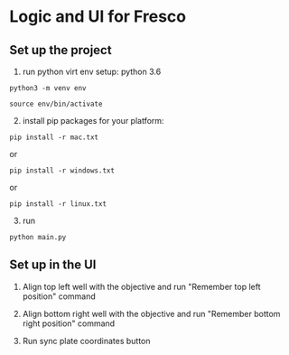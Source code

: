 # Logic and UI for Fresco

## Set up the project

1. run python virt env setup: python 3.6

```python3 -m venv env```

```source env/bin/activate```

2. install pip packages for your platform:

```pip install -r mac.txt```

or

```pip install -r windows.txt```

or 

```pip install -r linux.txt```

3. run

```python main.py```

## Set up in the UI

1. Align top left well with the objective and run "Remember top left position" command

2. Align bottom right well with the objective and run "Remember bottom right position" command

3. Run sync plate coordinates button
